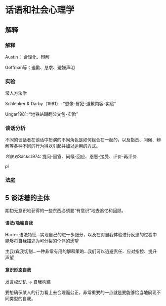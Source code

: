 # 话语和社会心理学



## 解释

### 解释

Austin： 合理化、辩解

Goffman等：道歉、恳求、避嫌声明

### 实验

常人方法学

Schlenker & Darby（1981）: “想像-冒犯-道歉内容-实验”

Ungar1981: “地铁站踢翻公文包-实验”



### 谈话分析

不同的谈话者在谈话中扮演的不同角色是如何组合在一起的，以及指责、问候、辩解等各种不同的行为得以引起并加以运用的方式。



*邻接对*Sacks1974: 提问-回答、问候-回应、恩惠-接受、评价-再评价

*pi*



### 法庭


## 5 谈话着的主体

期初无意识地获得的一些东西必须要“有意识”地去追忆和回顾。


#### 语法/隐喻自我

Harre: 语法特征...实现自己的进一步细分，以及在对自我体验进行反思的过程中能够将自我描述为可分裂的个体的愿望

主我/宾我切割...一种非常有用的解释策略...我们可以逃避责任、应对指控、提升声望

#### 意识形态自我

发言权动机 -> 自我构建

要想确保某人的行为看上去合理而公正，非常重要的一点就是要能够恰当地展现不同类型的自我。
